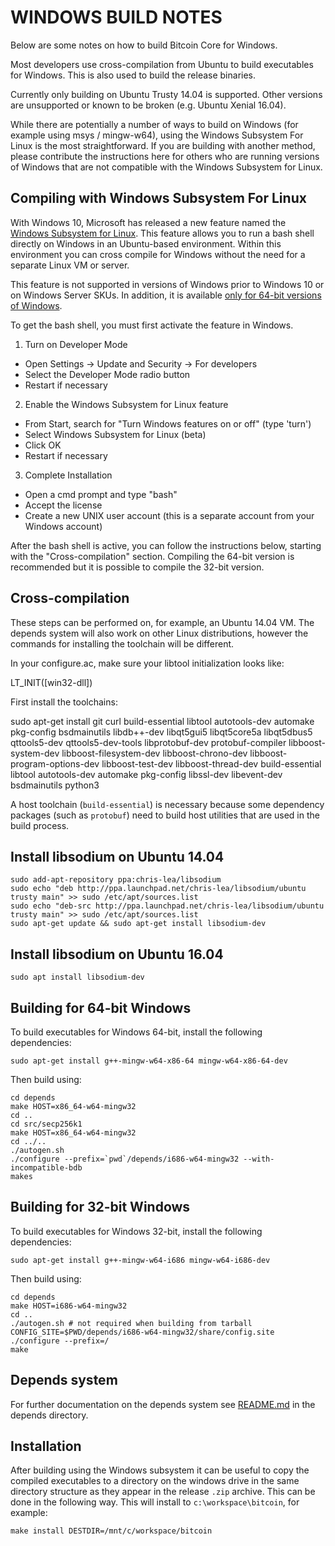 WINDOWS BUILD NOTES
====================

Below are some notes on how to build Bitcoin Core for Windows.

Most developers use cross-compilation from Ubuntu to build executables for
Windows. This is also used to build the release binaries.

Currently only building on Ubuntu Trusty 14.04 is supported.
Other versions are unsupported or known to be broken (e.g. Ubuntu Xenial 16.04).

While there are potentially a number of ways to build on Windows (for example using msys / mingw-w64),
using the Windows Subsystem For Linux is the most straightforward. If you are building with
another method, please contribute the instructions here for others who are running versions
of Windows that are not compatible with the Windows Subsystem for Linux.

Compiling with Windows Subsystem For Linux
-------------------------------------------

With Windows 10, Microsoft has released a new feature named the [Windows
Subsystem for Linux](https://msdn.microsoft.com/commandline/wsl/about). This
feature allows you to run a bash shell directly on Windows in an Ubuntu-based
environment. Within this environment you can cross compile for Windows without
the need for a separate Linux VM or server.

This feature is not supported in versions of Windows prior to Windows 10 or on
Windows Server SKUs. In addition, it is available [only for 64-bit versions of
Windows](https://msdn.microsoft.com/en-us/commandline/wsl/install_guide).

To get the bash shell, you must first activate the feature in Windows.

1. Turn on Developer Mode
  * Open Settings -> Update and Security -> For developers
  * Select the Developer Mode radio button
  * Restart if necessary
2. Enable the Windows Subsystem for Linux feature
  * From Start, search for "Turn Windows features on or off" (type 'turn')
  * Select Windows Subsystem for Linux (beta)
  * Click OK
  * Restart if necessary
3. Complete Installation
  * Open a cmd prompt and type "bash"
  * Accept the license
  * Create a new UNIX user account (this is a separate account from your Windows account)

After the bash shell is active, you can follow the instructions below, starting
with the "Cross-compilation" section. Compiling the 64-bit version is
recommended but it is possible to compile the 32-bit version.

Cross-compilation
-------------------

These steps can be performed on, for example, an Ubuntu 14.04 VM. The depends system
will also work on other Linux distributions, however the commands for
installing the toolchain will be different.

In your configure.ac, make sure your libtool initialization looks like:

LT_INIT([win32-dll])



First install the toolchains:

sudo apt-get install git curl build-essential libtool autotools-dev automake pkg-config bsdmainutils libdb++-dev libqt5gui5 libqt5core5a libqt5dbus5 qttools5-dev qttools5-dev-tools libprotobuf-dev protobuf-compiler libboost-system-dev libboost-filesystem-dev libboost-chrono-dev libboost-program-options-dev libboost-test-dev libboost-thread-dev build-essential libtool autotools-dev automake pkg-config libssl-dev libevent-dev bsdmainutils python3


A host toolchain (`build-essential`) is necessary because some dependency
packages (such as `protobuf`) need to build host utilities that are used in the
build process.

## Install libsodium on Ubuntu 14.04

    sudo add-apt-repository ppa:chris-lea/libsodium
    sudo echo "deb http://ppa.launchpad.net/chris-lea/libsodium/ubuntu trusty main" >> sudo /etc/apt/sources.list
    sudo echo "deb-src http://ppa.launchpad.net/chris-lea/libsodium/ubuntu trusty main" >> sudo /etc/apt/sources.list
    sudo apt-get update && sudo apt-get install libsodium-dev

## Install libsodium on Ubuntu 16.04

    sudo apt install libsodium-dev


## Building for 64-bit Windows

To build executables for Windows 64-bit, install the following dependencies:

    sudo apt-get install g++-mingw-w64-x86-64 mingw-w64-x86-64-dev

Then build using:

    cd depends
    make HOST=x86_64-w64-mingw32
    cd ..
    cd src/secp256k1
    make HOST=x86_64-w64-mingw32
    cd ../..
    ./autogen.sh 
    ./configure --prefix=`pwd`/depends/i686-w64-mingw32 --with-incompatible-bdb
    makes

## Building for 32-bit Windows

To build executables for Windows 32-bit, install the following dependencies:

    sudo apt-get install g++-mingw-w64-i686 mingw-w64-i686-dev 

Then build using:

    cd depends
    make HOST=i686-w64-mingw32
    cd ..
    ./autogen.sh # not required when building from tarball
    CONFIG_SITE=$PWD/depends/i686-w64-mingw32/share/config.site ./configure --prefix=/   
    make

## Depends system

For further documentation on the depends system see [README.md](../depends/README.md) in the depends directory.

Installation
-------------

After building using the Windows subsystem it can be useful to copy the compiled
executables to a directory on the windows drive in the same directory structure
as they appear in the release `.zip` archive. This can be done in the following
way. This will install to `c:\workspace\bitcoin`, for example:

    make install DESTDIR=/mnt/c/workspace/bitcoin


